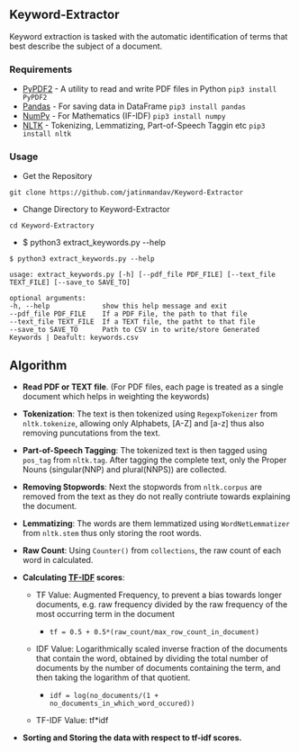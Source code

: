 ## Keyword-Extractor
Keyword extraction is tasked with the automatic identification of terms that best describe the subject of a document.

### Requirements
  - [PyPDF2](https://github.com/mstamy2/PyPDF2) - A utility to read and write PDF files in Python `pip3 install PyPDF2`
  - [Pandas](https://github.com/pandas-dev/pandas) - For saving data in DataFrame `pip3 install pandas`
  - [NumPy](https://github.com/numpy/numpy) - For Mathematics (IF-IDF) `pip3 install numpy`
  - [NLTK](https://github.com/nltk/nltk) - Tokenizing, Lemmatizing, Part-of-Speech Taggin etc `pip3 install nltk`

### Usage
 - Get the Repository
 
 `git clone https://github.com/jatinmandav/Keyword-Extractor`
 
 - Change Directory to Keyword-Extractor
 
 `cd Keyword-Extractory`
 
 - $ python3 extract_keywords.py --help
 ```
 $ python3 extract_keywords.py --help

usage: extract_keywords.py [-h] [--pdf_file PDF_FILE] [--text_file TEXT_FILE] [--save_to SAVE_TO]

optional arguments:
-h, --help             show this help message and exit
--pdf_file PDF_FILE    If a PDF File, the path to that file
--text_file TEXT_FILE  If a TEXT file, the patht to that file
--save_to SAVE_TO      Path to CSV in to write/store Generated Keywords | Deafult: keywords.csv
```

## Algorithm
  - **Read PDF or TEXT file**. (For PDF files, each page is treated as a single document which helps in weighting the keywords)
  
  - **Tokenization**: The text is then tokenized using `RegexpTokenizer` from `nltk.tokenize`, allowing only Alphabets, [A-Z] and [a-z] thus also removing puncutations from the text.
  
  - **Part-of-Speech Tagging**: The tokenized text is then tagged using `pos_tag` from `nltk.tag`. After tagging the complete text, only the Proper Nouns (singular(NNP) and plural(NNPS)) are collected.
  
  - **Removing Stopwords**: Next the stopwords from `nltk.corpus` are removed from the text as they do not really contriute towards explaining the document.
  
  - **Lemmatizing**: The words are them lemmatized using `WordNetLemmatizer` from `nltk.stem` thus only storing the root words.
  
  - **Raw Count**: Using `Counter()` from `collections`, the raw count of each word in calculated.
  
  - **Calculating [TF-IDF](https://en.wikipedia.org/wiki/Tf%E2%80%93idf) scores**: 
    - TF Value: Augmented Frequency, to prevent a bias towards longer documents, e.g. raw frequency divided by the raw frequency of the most occurring term in the document
      
      - `tf = 0.5 + 0.5*(raw_count/max_row_count_in_document)`
    
    - IDF Value: Logarithmically scaled inverse fraction of the documents that contain the word, obtained by dividing the total number of documents by the number of documents containing the term, and then taking the logarithm of that quotient.
    
      - `idf = log(no_documents/(1 + no_documents_in_which_word_occured))`
      
    - TF-IDF Value: tf*idf
    
  - **Sorting and Storing the data with respect to tf-idf scores.**
    
